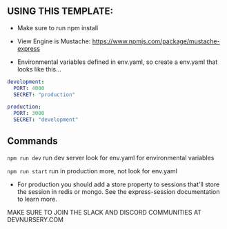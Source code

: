 ## USING THIS TEMPLATE:

- Make sure to run npm install

- View Engine is Mustache: https://www.npmjs.com/package/mustache-express

- Environmental variables defined in env.yaml, so create a env.yaml that looks like this...

```yaml
development:
  PORT: 4000
  SECRET: "production"

production:
  PORT: 3000
  SECRET: "development"
```

## Commands

`npm run dev` run dev server look for env.yaml for environmental variables

`npm run start` run in production more, not look for env.yaml

- For production you should add a store property to sessions that'll store the session in redis or mongo. See the express-session documentation to learn more.

MAKE SURE TO JOIN THE SLACK AND DISCORD COMMUNITIES AT DEVNURSERY.COM
